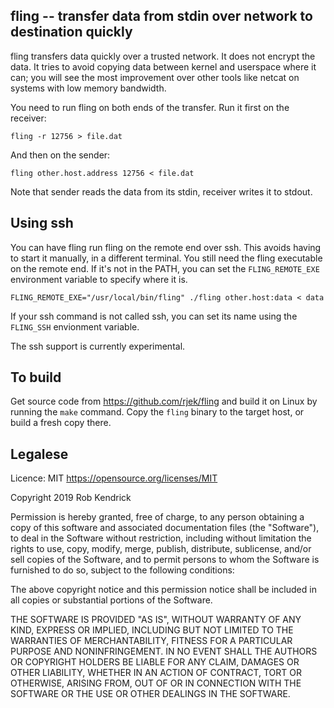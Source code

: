 fling -- transfer data from stdin over network to destination quickly
-----------------------------------------------------------------------------

fling transfers data quickly over a trusted network. It does not
encrypt the data. It tries to avoid copying data between kernel and
userspace where it can; you will see the most improvement over other
tools like netcat on systems with low memory bandwidth.

You need to run fling on both ends of the transfer. Run it first on
the receiver:

    fling -r 12756 > file.dat

And then on the sender:

    fling other.host.address 12756 < file.dat

Note that sender reads the data from its stdin, receiver writes it to
stdout.


Using ssh
-----------------------------------------------------------------------------

You can have fling run fling on the remote end over ssh. This avoids
having to start it manually, in a different terminal. You still need
the fling executable on the remote end. If it's not in the PATH, you
can set the `FLING_REMOTE_EXE` environment variable to specify where
it is.

    FLING_REMOTE_EXE="/usr/local/bin/fling" ./fling other.host:data < data

If your ssh command is not called ssh, you can set its name using the
`FLING_SSH` envionment variable.

The ssh support is currently experimental.

To build
-----------------------------------------------------------------------------

Get source code from <https://github.com/rjek/fling> and build it on
Linux by running the `make` command. Copy the `fling` binary to the
target host, or build a fresh copy there.


Legalese
-----------------------------------------------------------------------------

Licence: MIT <https://opensource.org/licenses/MIT>

Copyright 2019  Rob Kendrick

Permission is hereby granted, free of charge, to any person obtaining
a copy of this software and associated documentation files (the
"Software"), to deal in the Software without restriction, including
without limitation the rights to use, copy, modify, merge, publish,
distribute, sublicense, and/or sell copies of the Software, and to
permit persons to whom the Software is furnished to do so, subject to
the following conditions:

The above copyright notice and this permission notice shall be
included in all copies or substantial portions of the Software.

THE SOFTWARE IS PROVIDED "AS IS", WITHOUT WARRANTY OF ANY KIND,
EXPRESS OR IMPLIED, INCLUDING BUT NOT LIMITED TO THE WARRANTIES OF
MERCHANTABILITY, FITNESS FOR A PARTICULAR PURPOSE AND NONINFRINGEMENT.
IN NO EVENT SHALL THE AUTHORS OR COPYRIGHT HOLDERS BE LIABLE FOR ANY
CLAIM, DAMAGES OR OTHER LIABILITY, WHETHER IN AN ACTION OF CONTRACT,
TORT OR OTHERWISE, ARISING FROM, OUT OF OR IN CONNECTION WITH THE
SOFTWARE OR THE USE OR OTHER DEALINGS IN THE SOFTWARE.
